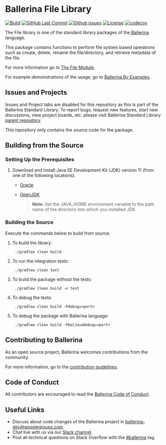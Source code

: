 Ballerina File Library
=======================

  [![Build](https://github.com/ballerina-platform/module-ballerina-file/workflows/Build/badge.svg)](https://github.com/ballerina-platform/module-ballerina-file/actions?query=workflow%3ABuild)
  [![GitHub Last Commit](https://img.shields.io/github/last-commit/ballerina-platform/module-ballerina-file.svg)](https://github.com/ballerina-platform/module-ballerina-file/commits/master)
  [![Github issues](https://img.shields.io/github/issues/ballerina-platform/ballerina-standard-library/module/file.svg?label=Open%20Issues)](https://github.com/ballerina-platform/ballerina-standard-library/labels/module%2Ffile)
  [![License](https://img.shields.io/badge/License-Apache%202.0-blue.svg)](https://opensource.org/licenses/Apache-2.0)
  [![codecov](https://codecov.io/gh/ballerina-platform/module-ballerina-file/branch/master/graph/badge.svg)](https://codecov.io/gh/ballerina-platform/module-ballerina-file)

The File library is one of the standard library packages of the<a target="_blank" href="https://ballerina.io/"> Ballerina
</a> language.

This package contains functions to perform file system based operations such as create, delete, rename the file/directory, and retrieve metadata of the file.

For more information go to [The File Module](https://ballerina.io/learn/api-docs/ballerina/file/).

For example demonstrations of the usage, go to [Ballerina By Examples](https://ballerina.io/learn/by-example/file.html).

## Issues and Projects

Issues and Project tabs are disabled for this repository as this is part of the Ballerina Standard Library. To report bugs, request new features, start new discussions, view project boards, etc. please visit Ballerina Standard Library [parent repository](https://github.com/ballerina-platform/ballerina-standard-library). 

This repository only contains the source code for the package.

## Building from the Source

### Setting Up the Prerequisites

1. Download and install Java SE Development Kit (JDK) version 11 (from one of the following locations).
   * [Oracle](https://www.oracle.com/java/technologies/javase-jdk11-downloads.html)

   * [OpenJDK](https://adoptopenjdk.net/)

        > **Note:** Set the JAVA_HOME environment variable to the path name of the directory into which you installed JDK.
     
### Building the Source

Execute the commands below to build from source.

1. To build the library:

        ./gradlew clean build

2. To run the integration tests:

        ./gradlew clean test

3. To build the package without the tests:

        ./gradlew clean build -x test

4. To debug the tests:

        ./gradlew clean build -Pdebug=<port>
        
5. To debug the package with Ballerina language:
   
        ./gradlew clean build -PbalJavaDebug=<port>        

## Contributing to Ballerina

As an open source project, Ballerina welcomes contributions from the community. 

For more information, go to the [contribution guidelines](https://github.com/ballerina-platform/ballerina-lang/blob/master/CONTRIBUTING.md).

## Code of Conduct

All contributors are encouraged to read the [Ballerina Code of Conduct](https://ballerina.io/code-of-conduct).

## Useful Links

* Discuss about code changes of the Ballerina project in [ballerina-dev@googlegroups.com](mailto:ballerina-dev@googlegroups.com).
* Chat live with us via our [Slack channel](https://ballerina.io/community/slack/).
* Post all technical questions on Stack Overflow with the [#ballerina](https://stackoverflow.com/questions/tagged/ballerina) tag.
